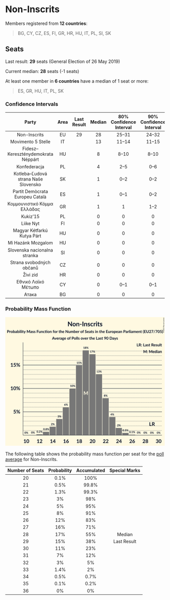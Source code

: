 # Non-Inscrits

Members registered from **12 countries**:

> BG, CY, CZ, ES, FI, GR, HR, HU, IT, PL, SI, SK

## Seats

Last result: **29** seats (General Election of 26 May 2019)

Current median: **28** seats (-1 seats)

At least one member in **6 countries** have a median of 1 seat or more:

> ES, GR, HU, IT, PL, SK

### Confidence Intervals

| Party | Area | Last Result | Median | 80% Confidence Interval | 90% Confidence Interval | 95% Confidence Interval | 99% Confidence Interval |
|:-----:|:----:|:-----------:|:------:|:-----------------------:|:-----------------------:|:-----------------------:|:-----------------------:|
| Non-Inscrits | EU | 29 | 28 | 25–31 | 24–32 | 23–32 | 21–34 |
| Movimento 5 Stelle | IT | | 13 | 11–14 | 11–15 | 10–15 | 9–16 |
| Fidesz–Kereszténydemokrata Néppárt | HU | | 8 | 8–10 | 8–10 | 8–10 | 8–10 |
| Konfederacja | PL | | 4 | 2–5 | 0–6 | 0–6 | 0–7 |
| Kotleba–Ľudová strana Naše Slovensko | SK | | 1 | 0–2 | 0–2 | 0–2 | 0–2 |
| Partit Demòcrata Europeu Català | ES | | 1 | 0–1 | 0–2 | 0–2 | 0–2 |
| Κομμουνιστικό Κόμμα Ελλάδας | GR | | 1 | 1 | 1–2 | 1–2 | 1–2 |
| Kukiz’15 | PL | | 0 | 0 | 0 | 0 | 0–3 |
| Liike Nyt | FI | | 0 | 0 | 0 | 0 | 0 |
| Magyar Kétfarkú Kutya Párt | HU | | 0 | 0 | 0 | 0 | 0 |
| Mi Hazánk Mozgalom | HU | | 0 | 0 | 0 | 0 | 0 |
| Slovenska nacionalna stranka | SI | | 0 | 0 | 0 | 0 | 0 |
| Strana svobodných občanů | CZ | | 0 | 0 | 0 | 0 | 0 |
| Živi zid | HR | | 0 | 0 | 0 | 0 | 0 |
| Εθνικό Λαϊκό Μέτωπο | CY | | 0 | 0–1 | 0–1 | 0–1 | 0–1 |
| Атака | BG | | 0 | 0 | 0 | 0 | 0 |

### Probability Mass Function

![Graph with seats probability mass function not yet produced](average-2021-03-31-seats-pmf-non-inscrits.png "Seats Probability Mass Function")

The following table shows the probability mass function per seat for the [poll average](average-2021-03-31.html) for Non-Inscrits.

| Number of Seats | Probability | Accumulated | Special Marks |
|:---------------:|:-----------:|:-----------:|:-------------:|
| 20 | 0.1% | 100% |  |
| 21 | 0.5% | 99.8% |  |
| 22 | 1.3% | 99.3% |  |
| 23 | 3% | 98% |  |
| 24 | 5% | 95% |  |
| 25 | 8% | 91% |  |
| 26 | 12% | 83% |  |
| 27 | 16% | 71% |  |
| 28 | 17% | 55% | Median |
| 29 | 15% | 38% | Last Result |
| 30 | 11% | 23% |  |
| 31 | 7% | 12% |  |
| 32 | 3% | 5% |  |
| 33 | 1.4% | 2% |  |
| 34 | 0.5% | 0.7% |  |
| 35 | 0.1% | 0.2% |  |
| 36 | 0% | 0% |  |



